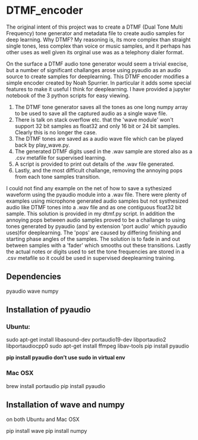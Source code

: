 # DTMF_encoder

The original intent of this project was to create a DTMF (Dual Tone Multi Frequency) tone generator and metadata file to create audio samples for deep learning. Why DTMF? My reasoning is, its more complex than straight single tones, less complex than voice or music samples, and it perhaps has other uses as well given its orginal use was as a telephony dialer format.

On the surface a DTMF audio tone generator would seem a trivial execise, but a number of significant challanges arose using pyaudio as an audio source to create samples for deeplearning. This DTMF encoder modifies a simple encoder created by Noah Spurrier. In particular it adds some special features to make it useful I think for deeplearning. I have provided a jupyter notebook of the 3 python scripts for easy viewing.

1. The DTMF tone generator saves all the tones as one long numpy array to be used to save all the captured audio as a single wave file.
2. There is talk on stack overflow etc. that the 'wave module' won't support 32 bit samples as float32 and only 16 bit or 24 bit samples. Clearly this is no longer the case.
3. The DTMF tones are saved as a audio wave file which can be played back by play_wave.py.
4. The generated DTMF digits used in the .wav sample are stored also as a .csv metafile for supervised learning.
5. A script is provided to print out details of the .wav file generated.
6. Lastly, and the most difficult challange, removing the annoying pops from each tone samples transition.

I could not find any example on the net of how to save a sythesized waveform using the pyaudio module into a .wav file. There were plenty of examples using microphone generated audio samples but not systhesized audio like DTMF tones into a .wav file and as one contiguous float32 bit sample. This solution is provided in my dtmf.py script. In addition the annoying pops between audio samples proved to be a challange to using tones generated by pyaudio (and by extension 'port audio' which pyaudio uses)for deeplearning. The 'pops' are caused by differing finishing and starting phase angles of the samples. The solution is to fade in and out between samples with a 'fader' which smooths out these transitions. Lastly the actual notes or digits used to set the tone frequencies are stored in a .csv metafile so it could be used in supervised deeplearning training.

## Dependencies 

pyaudio 
wave 
numpy

## Installation of pyaudio
### Ubuntu:

sudo apt-get install libasound-dev portaudio19-dev libportaudio2 libportaudiocpp0
sudo apt-get install ffmpeg libav-tools
pip install pyaudio

**pip install pyaudio don’t use sudo in virtual env**

### Mac OSX

brew install portaudio
pip install pyaudio

## Installation of wave and numpy
on both Ubuntu and Mac OSX

pip install wave
pip install numpy



